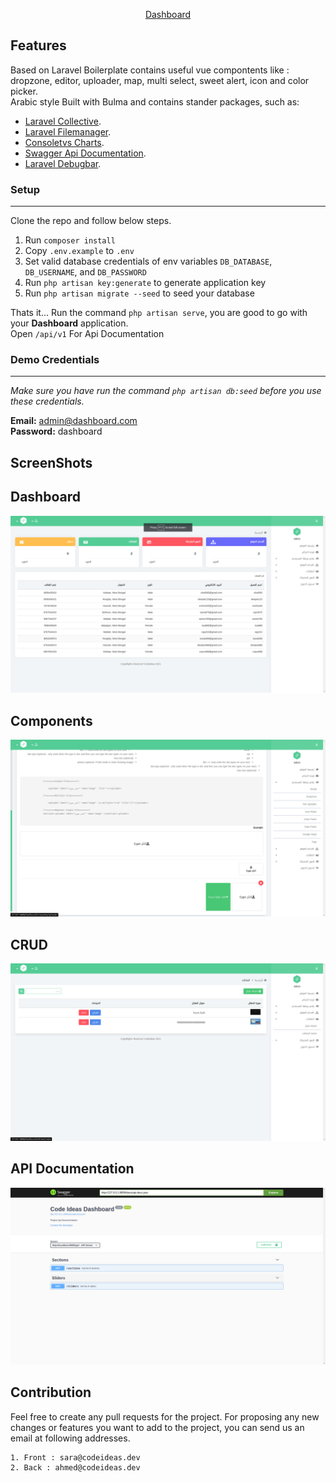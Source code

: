 <p align="center"><a href="https://dashboard.codeideas.dev" target="_blank">Dashboard</a></p>


## Features

Based on Laravel Boilerplate contains useful vue compontents like : dropzone, editor, uploader, map, multi select, sweet alert, icon and color picker.\
Arabic style Built with Bulma and contains stander packages, such as:

- [Laravel Collective](https://laravelcollective.com).
- [Laravel Filemanager](https://unisharp.github.io/laravel-filemanager/).
- [Consoletvs Charts](https://charts.erik.cat/).
- [Swagger Api Documentation](https://github.com/DarkaOnLine/L5-Swagger).
- [Laravel Debugbar](https://github.com/barryvdh/laravel-debugbar).


### Setup
---
Clone the repo and follow below steps.
1. Run `composer install`
2. Copy `.env.example` to `.env`
3. Set valid database credentials of env variables `DB_DATABASE`, `DB_USERNAME`, and `DB_PASSWORD`
4. Run `php artisan key:generate` to generate application key
5. Run `php artisan migrate --seed` to seed your database

Thats it... Run the command `php artisan serve`, you are good to go with your **Dashboard** application.\
Open `/api/v1` For Api Documentation

### Demo Credentials
---
*Make sure you have run the command `php artisan db:seed` before you use these credentials.*

**Email:** admin@dashboard.com\
**Password:** dashboard

## ScreenShots

## Dashboard
![Screenshot](screenshots/landing.png)

## Components
![Screenshot](screenshots/components.png)

## CRUD
![Screenshot](screenshots/crud.png)

## API Documentation
![Screenshot](screenshots/api.png)

## Contribution
Feel free to create any pull requests for the project. For proposing any new changes or features you want to add to the project, you can send us an email at following addresses.

    1. Front : sara@codeideas.dev
    2. Back : ahmed@codeideas.dev
